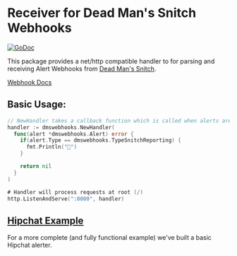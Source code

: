# Receiver for Dead Man's Snitch Webhooks

[![GoDoc](https://godoc.org/github.com/deadmanssnitch/go-dmswebhooks?status.svg)](http://godoc.org/github.com/deadmanssnitch/go-dmswebhooks)

This package provides a net/http compatible handler to for parsing and
receiving Alert Webhooks from [Dead Man's Snitch](https://deadmanssnitch.com).

[Webhook Docs](https://deadmanssnitch.com/docs/integrations/webhooks)

## Basic Usage:
```go
// NewHandler takes a callback function which is called when alerts are received
handler := dmswebhooks.NewHandler(
  func(alert *dmswebhooks.Alert) error {
    if(alert.Type == dmswebhooks.TypeSnitchReporting) {
      fmt.Println("🎉")
    }

    return nil
  }
)

# Handler will process requests at root (/)
http.ListenAndServe(":8080", handler)

```

## [Hipchat Example](https://github.com/deadmanssnitch/go-hipchat-example)

For a more complete (and fully functional example) we've built a basic Hipchat
alerter.
